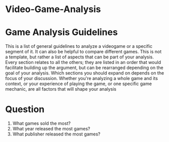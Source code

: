 # Video-Game-Analysis

# Game Analysis Guidelines
This is a list of general guidelines to analyze a videogame or a specific segment of
it. It can also be helpful to compare different games. This is not a template, but
rather a list of aspects that can be part of your analysis. Every section relates to all
the others; they are listed in an order that would facilitate building up the
argument, but can be rearranged depending on the goal of your analysis. Which
sections you should expand on depends on the focus of your discussion. Whether
you're analyzing a whole game and its context, or your experience of playing the
game, or one specific game mechanic, are all factors that will shape your analysis

# Question 
1. What games sold the most?
2. What year released the most games? 
3. What publisher released the most games?
